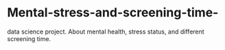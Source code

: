 # Mental-stress-and-screening-time-
data science project. About mental health, stress status, and different screening time.
